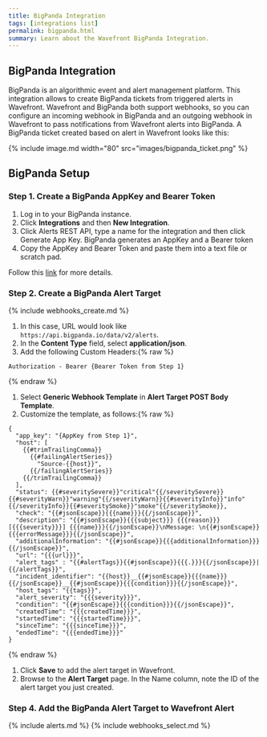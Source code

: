 ```yaml
---
title: BigPanda Integration
tags: [integrations list]
permalink: bigpanda.html
summary: Learn about the Wavefront BigPanda Integration.
---
```

## BigPanda Integration

BigPanda is an algorithmic event and alert management platform. This integration allows to create BigPanda tickets from triggered alerts in Wavefront. Wavefront and BigPanda both support webhooks, so you can configure an incoming webhook in BigPanda and an outgoing webhook in Wavefront to pass notifications from Wavefront alerts into BigPanda. A BigPanda ticket created based on alert in Wavefront looks like this:

{% include image.md width="80" src="images/bigpanda_ticket.png" %}
## BigPanda Setup



### Step 1. Create a BigPanda AppKey and Bearer Token
1. Log in to your BigPanda instance.
2. Click **Integrations** and then **New Integration**.
3. Click Alerts REST API, type a name for the integration and then click Generate App Key. BigPanda generates an AppKey and a Bearer token
4. Copy the AppKey and Bearer Token and paste them into a text file or scratch pad.

Follow this [link](https://docs.bigpanda.io/reference#integrating-monitoring-systems) for more details.

### Step 2. Create a BigPanda Alert Target

{% include webhooks_create.md %}
1. In this case, URL would look like `https://api.bigpanda.io/data/v2/alerts`.
1. In the **Content Type** field, select **application/json**.
1. Add the following Custom Headers:{% raw %}
```
Authorization - Bearer {Bearer Token from Step 1}
```
{% endraw %}
1. Select **Generic Webhook Template** in **Alert Target POST Body Template**.
1. Customize the template, as follows:{% raw %}
```
{
  "app_key": "{AppKey from Step 1}",
  "host": [
    {{#trimTrailingComma}}
      {{#failingAlertSeries}}
        "Source-{{host}}",
      {{/failingAlertSeries}}
    {{/trimTrailingComma}}
  ],
  "status": {{#severitySevere}}"critical"{{/severitySevere}}{{#severityWarn}}"warning"{{/severityWarn}}{{#severityInfo}}"info"{{/severityInfo}}{{#severitySmoke}}"smoke"{{/severitySmoke}}, 
  "check": "{{#jsonEscape}}{{{name}}}{{/jsonEscape}}", 
  "description": "{{#jsonEscape}}{{{subject}}} {{{reason}}} [{{{severity}}}] {{{name}}}{{/jsonEscape}}\nMessage: \n{{#jsonEscape}}{{{errorMessage}}}{{/jsonEscape}}", 
  "additionalInformation": "{{#jsonEscape}}{{{additionalInformation}}}{{/jsonEscape}}", 
  "url": "{{{url}}}", 
  "alert_tags" : "{{#alertTags}}{{#jsonEscape}}{{{.}}}{{/jsonEscape}}|{{/alertTags}}",
  "incident_identifier": "{{host}}__{{#jsonEscape}}{{{name}}}{{/jsonEscape}}__{{#jsonEscape}}{{{condition}}}{{/jsonEscape}}",
  "host_tags": "{{tags}}", 
  "alert_severity": "{{{severity}}}", 
  "condition": "{{#jsonEscape}}{{{condition}}}{{/jsonEscape}}", 
  "createdTime": "{{{createdTime}}}",
  "startedTime": "{{{startedTime}}}",
  "sinceTime": "{{{sinceTime}}}",
  "endedTime": "{{{endedTime}}}"
}
```
{% endraw %}

1. Click **Save** to add the alert target in Wavefront.
1. Browse to the **Alert Target** page. In the Name column, note the ID of the alert target you just created.

### Step 4. Add the BigPanda Alert Target to Wavefront Alert

{% include alerts.md %}
{% include webhooks_select.md %}


